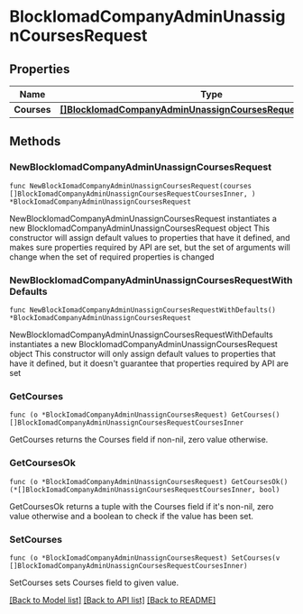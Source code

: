 # BlockIomadCompanyAdminUnassignCoursesRequest

## Properties

Name | Type | Description | Notes
------------ | ------------- | ------------- | -------------
**Courses** | [**[]BlockIomadCompanyAdminUnassignCoursesRequestCoursesInner**](BlockIomadCompanyAdminUnassignCoursesRequestCoursesInner.md) |  | 

## Methods

### NewBlockIomadCompanyAdminUnassignCoursesRequest

`func NewBlockIomadCompanyAdminUnassignCoursesRequest(courses []BlockIomadCompanyAdminUnassignCoursesRequestCoursesInner, ) *BlockIomadCompanyAdminUnassignCoursesRequest`

NewBlockIomadCompanyAdminUnassignCoursesRequest instantiates a new BlockIomadCompanyAdminUnassignCoursesRequest object
This constructor will assign default values to properties that have it defined,
and makes sure properties required by API are set, but the set of arguments
will change when the set of required properties is changed

### NewBlockIomadCompanyAdminUnassignCoursesRequestWithDefaults

`func NewBlockIomadCompanyAdminUnassignCoursesRequestWithDefaults() *BlockIomadCompanyAdminUnassignCoursesRequest`

NewBlockIomadCompanyAdminUnassignCoursesRequestWithDefaults instantiates a new BlockIomadCompanyAdminUnassignCoursesRequest object
This constructor will only assign default values to properties that have it defined,
but it doesn't guarantee that properties required by API are set

### GetCourses

`func (o *BlockIomadCompanyAdminUnassignCoursesRequest) GetCourses() []BlockIomadCompanyAdminUnassignCoursesRequestCoursesInner`

GetCourses returns the Courses field if non-nil, zero value otherwise.

### GetCoursesOk

`func (o *BlockIomadCompanyAdminUnassignCoursesRequest) GetCoursesOk() (*[]BlockIomadCompanyAdminUnassignCoursesRequestCoursesInner, bool)`

GetCoursesOk returns a tuple with the Courses field if it's non-nil, zero value otherwise
and a boolean to check if the value has been set.

### SetCourses

`func (o *BlockIomadCompanyAdminUnassignCoursesRequest) SetCourses(v []BlockIomadCompanyAdminUnassignCoursesRequestCoursesInner)`

SetCourses sets Courses field to given value.



[[Back to Model list]](../README.md#documentation-for-models) [[Back to API list]](../README.md#documentation-for-api-endpoints) [[Back to README]](../README.md)


